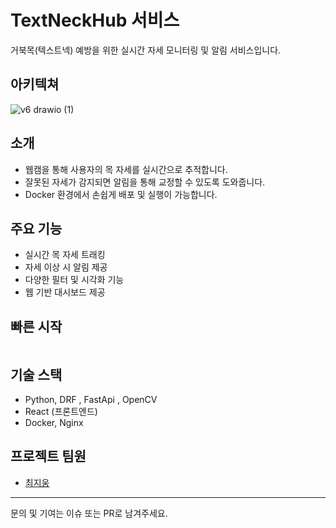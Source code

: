 # TextNeckHub 서비스

거북목(텍스트넥) 예방을 위한 실시간 자세 모니터링 및 알림 서비스입니다.


## 아키텍쳐
![v6 drawio (1)](https://github.com/user-attachments/assets/c73f092c-a1bb-4a75-b34a-a1fc2281b0a0)








## 소개
- 웹캠을 통해 사용자의 목 자세를 실시간으로 추적합니다.
- 잘못된 자세가 감지되면 알림을 통해 교정할 수 있도록 도와줍니다.
- Docker 환경에서 손쉽게 배포 및 실행이 가능합니다.

## 주요 기능
- 실시간 목 자세 트래킹
- 자세 이상 시 알림 제공
- 다양한 필터 및 시각화 기능
- 웹 기반 대시보드 제공

## 빠른 시작
```bash

```

## 기술 스택
- Python, DRF , FastApi , OpenCV
- React (프론트엔드)
- Docker, Nginx

## 프로젝트 팀원
- [최지웅](https://github.com/creepereye1204)

---
문의 및 기여는 이슈 또는 PR로 남겨주세요.
